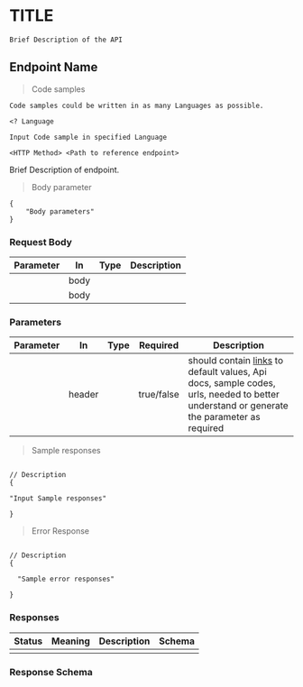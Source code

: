<h1 id="title"> TITLE </h1> <!--i.e This doc contains API description and all endpoints associated with the API)</p>-->

    Brief Description of the API

## Endpoint Name

> Code samples

    Code samples could be written in as many Languages as possible.

```Language
<? Language

Input Code sample in specified Language

```

`<HTTP Method> <Path to reference endpoint>`

Brief Description of endpoint.


> Body parameter

```
{
    "Body parameters"
}

```


   <h3 id=" ">Request Body</h3>
 

|Parameter|In|Type|Description| 
|---|---|---|---|
|   |body|    |           |
|   |body|    |           |

<h3 id="  ">Parameters</h3>

|Parameter|In|Type|Required|Description|
|---|---|---|---|---|
|       |header|      |true/false|should contain [links](https://blog.ghost.org/markdown/) to default values, Api docs, sample codes, urls, needed to better understand or generate the parameter as required|


> Sample responses

```

// Description
{

"Input Sample responses"

}

```

> Error Response

```

// Description
{

  "Sample error responses"

}
```

<h3 id=" ">Responses</h3>

|Status|Meaning|Description|Schema|
|---|---|---|---|
|     |     |     |     |

<h3 id="  ">Response Schema</h3>

<aside class="warning">

</aside>
